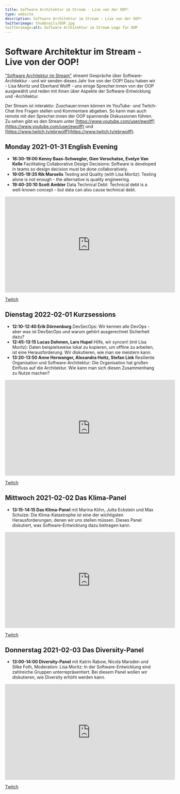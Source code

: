 ```yaml
---
title: Software Architektur im Stream - Live von der OOP!
type: website
description: Software Architektur im Stream - Live von der OOP!
twitterimage: thumbnails/OOP.jpg
twitterimage:alt: Software Architektur im Stream Logo für OOP
---
```


# Software Architektur im Stream - Live von der OOP!

["Software Architektur im Stream"](https://software-architektur.tv/)
streamt Gespräche über Software-Architektur - und wir senden dieses
Jahr live von der OOP! Dazu haben wir - Lisa Moritz und Eberhard
Wolff - uns einige Sprecher:innen von der OOP ausgewählt und reden mit
ihnen über Aspekte der Software-Entwicklung und -Architektur.

Der Stream ist interaktiv: Zuschauer:innen können im YouTube- und
Twitch-Chat ihre Fragen stellen und Kommentare abgeben. So kann man
auch remote mit den Sprecher:innen der OOP spannende Diskussionen
führen. Zu sehen gibt es den Stream unter
[https://www.youtube.com/user/ewolff](https://www.youtube.com/user/ewolff)
und [https://www.twitch.tv/ebrwolff](https://www.twitch.tv/ebrwolff).

## Monday 2021-01-31 English Evening
* **18:30-19:00 Kenny Baas-Schwegler, Gien Verschatse, Evelyn Van
  Kelle** Facilitating Collaborative Design Decisions: Software is
  developed in teams so design decision must be done collaboratively.
* **19:05-19:35 Rik Marselis** Testing and Quality (with Lisa Moritz):
  Testing alone is not enough - the alternative is quality engineering.
* **19:40-20:10 Scott Ambler** Data Technical Debt: Technical debt is
  a well-known concept - but data can also cause technical debt.

<center>
<div aclass="embed-container"> <iframe width="560" height="315"
src="https://www.youtube-nocookie.com/embed/ogbHtuqEoUg  "
frameborder="0" allow="accelerometer; autoplay; clipboard-write;
encrypted-media; gyroscope; picture-in-picture"
allowfullscreen></iframe> </div>
</center>

[Twitch](https://www.twitch.tv/ebrwolff)

## Dienstag 2022-02-01 Kurzsessions

* **12:10-12:40 Erik Dörnenburg** DevSecOps: Wir kennen alle DevOps -
  aber was ist DevSecOps und warum gehört ausgerechnet Sicherheit
  dazu?
* **12:45-13:15 Lucas Dohmen, Lars Hupel** Hilfe, wir syncen! (mit
  Lisa Moritz): Daten beispielsweise lokal zu kopieren, um offline zu
  arbeiten, ist eine Herausforderung. Wir diskutieren, wie man sie
  meistern kann.
* **13:20-13:50 Anne Herwanger, Alexandra Hoitz, Stefan Link**
  Resiliente Organisation und Software-Architektur: Die Organisation
  hat großen Einfluss auf die Architektur. Wie kann man sich diesen
  Zusammenhang zu Nutze machen?

<center>
<div aclass="embed-container"> <iframe width="560" height="315"
src="https://www.youtube-nocookie.com/embed/mVLO7y-v6T8"
frameborder="0" allow="accelerometer; autoplay; clipboard-write;
encrypted-media; gyroscope; picture-in-picture"
allowfullscreen></iframe> </div>
</center>

[Twitch](https://www.twitch.tv/ebrwolff)
  
## Mittwoch 2021-02-02 Das Klima-Panel

* **13:15-14:15 Das Klima-Panel** mit Marina Köhn, Jutta Eckstein und
Max Schulze: Die Klima-Katastrophe ist eine der wichtigsten
Herausforderungen, denen wir uns stellen müssen. Dieses Panel
diskutiert, was Software-Entwicklung dazu beitragen kann.

<center>
<div aclass="embed-container"> <iframe width="560" height="315"
src="https://www.youtube-nocookie.com/embed/SQ3sbRXK8iM"
frameborder="0" allow="accelerometer; autoplay; clipboard-write;
encrypted-media; gyroscope; picture-in-picture"
allowfullscreen></iframe> </div>
</center>

[Twitch](https://www.twitch.tv/ebrwolff)


## Donnerstag 2021-02-03 Das Diversity-Panel
* **13:00-14:00 Diversity-Panel** mit Katrin Rabow, Nicola Marsden und
  Silke Foth, Moderation: Lisa Moritz: In der Software-Entwicklung
  sind zahlreiche Gruppen unterrepräsentiert. Bei diesem Panel wollen
  wir diskutieren, wie Diversity erhöht werden kann.


<center>
<div aclass="embed-container"> <iframe width="560" height="315"
src="https://www.youtube-nocookie.com/embed/wBjUkCGFwhU"
frameborder="0" allow="accelerometer; autoplay; clipboard-write;
encrypted-media; gyroscope; picture-in-picture"
allowfullscreen></iframe> </div>
</center>

[Twitch](https://www.twitch.tv/ebrwolff)

